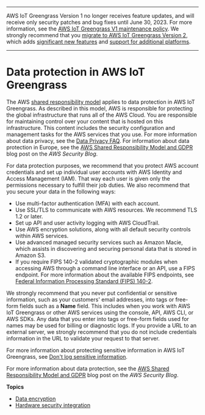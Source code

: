 --------

AWS IoT Greengrass Version 1 no longer receives feature updates, and will receive only security patches and bug fixes until June 30, 2023\. For more information, see the [AWS IoT Greengrass V1 maintenance policy](https://docs.aws.amazon.com/greengrass/v1/developerguide/maintenance-policy.html)\. We strongly recommend that you [migrate to AWS IoT Greengrass Version 2](https://docs.aws.amazon.com/greengrass/v2/developerguide/move-from-v1.html), which adds [significant new features](https://docs.aws.amazon.com/greengrass/v2/developerguide/greengrass-v2-whats-new.html) and [support for additional platforms](https://docs.aws.amazon.com/greengrass/v2/developerguide/operating-system-feature-support-matrix.html)\.

--------

# Data protection in AWS IoT Greengrass<a name="data-protection"></a>

The AWS [shared responsibility model](http://aws.amazon.com/compliance/shared-responsibility-model/) applies to data protection in AWS IoT Greengrass\. As described in this model, AWS is responsible for protecting the global infrastructure that runs all of the AWS Cloud\. You are responsible for maintaining control over your content that is hosted on this infrastructure\. This content includes the security configuration and management tasks for the AWS services that you use\. For more information about data privacy, see the [Data Privacy FAQ](http://aws.amazon.com/compliance/data-privacy-faq)\. For information about data protection in Europe, see the [AWS Shared Responsibility Model and GDPR](http://aws.amazon.com/blogs/security/the-aws-shared-responsibility-model-and-gdpr/) blog post on the *AWS Security Blog*\.

For data protection purposes, we recommend that you protect AWS account credentials and set up individual user accounts with AWS Identity and Access Management \(IAM\)\. That way each user is given only the permissions necessary to fulfill their job duties\. We also recommend that you secure your data in the following ways:
+ Use multi\-factor authentication \(MFA\) with each account\.
+ Use SSL/TLS to communicate with AWS resources\. We recommend TLS 1\.2 or later\.
+ Set up API and user activity logging with AWS CloudTrail\.
+ Use AWS encryption solutions, along with all default security controls within AWS services\.
+ Use advanced managed security services such as Amazon Macie, which assists in discovering and securing personal data that is stored in Amazon S3\.
+ If you require FIPS 140\-2 validated cryptographic modules when accessing AWS through a command line interface or an API, use a FIPS endpoint\. For more information about the available FIPS endpoints, see [Federal Information Processing Standard \(FIPS\) 140\-2](http://aws.amazon.com/compliance/fips/)\.

We strongly recommend that you never put confidential or sensitive information, such as your customers' email addresses, into tags or free\-form fields such as a **Name** field\. This includes when you work with AWS IoT Greengrass or other AWS services using the console, API, AWS CLI, or AWS SDKs\. Any data that you enter into tags or free\-form fields used for names may be used for billing or diagnostic logs\. If you provide a URL to an external server, we strongly recommend that you do not include credentials information in the URL to validate your request to that server\.

For more information about protecting sensitive information in AWS IoT Greengrass, see [Don't log sensitive information](security-best-practices.md#protect-pii)\.

For more information about data protection, see the [AWS Shared Responsibility Model and GDPR](http://aws.amazon.com/blogs/security/the-aws-shared-responsibility-model-and-gdpr/) blog post on the *AWS Security Blog*\.

**Topics**
+ [Data encryption](data-encryption.md)
+ [Hardware security integration](hardware-security.md)